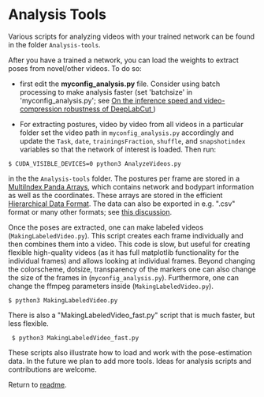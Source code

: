 # Analysis Tools
   
  Various scripts for analyzing videos with your trained network can be found in the folder ```Analysis-tools```.
   
  After you have a trained a network, you can load the weights to extract poses from novel/other videos. To do so:
   
   - first edit the **myconfig_analysis.py** file. Consider using batch processing to make analysis faster (set 'batchsize' in 'myconfig_analysis.py'; see [On the inference speed and video-compression robustness of DeepLabCut
](https://www.biorxiv.org/content/early/2018/10/30/457242))
     
   - For extracting postures, video by video from all videos in a particular folder set the video path in ```myconfig_analysis.py``` accordingly and update the ```Task```, ```date```, ```trainingsFraction```, ```shuffle```, and ```snapshotindex``` variables so that the network of interest is loaded. Then run:
   
    $ CUDA_VISIBLE_DEVICES=0 python3 AnalyzeVideos.py

in the the ```Analysis-tools``` folder. The postures per frame are stored in a [MultiIndex Panda Arrays](http://pandas.pydata.org/pandas-docs/stable/advanced.html), which contains network and bodypart information as well as the coordinates. These arrays are stored in the efficient [Hierarchical Data Format](https://en.wikipedia.org/wiki/Hierarchical_Data_Format). The data can also be exported in e.g. ".csv" format or many other formats; see [this discussion](https://github.com/AlexEMG/DeepLabCut/issues/17). 

Once the poses are extracted, one can make labeled videos (```MakingLabeledVideo.py```). This script creates each frame individually and then combines them into a video. This code is slow, but useful for creating flexible high-quality videos (as it has full matplotlib functionality for the individual frames) and allows looking at individual frames. Beyond changing the colorscheme, dotsize, transparency of the markers one can also change the size of the frames in (```myconfig_analysis.py```). Furthermore, one can change the ffmpeg parameters inside (```MakingLabeledVideo.py```). 
   
    $ python3 MakingLabeledVideo.py
      
   There is also a "MakingLabeledVideo_fast.py" script that is much faster, but less flexible. 

     $ python3 MakingLabeledVideo_fast.py

These scripts also illustrate how to load and work with the pose-estimation data. In the future we plan to add more tools. Ideas for analysis scripts and contributions are welcome.

 Return to [readme](../README.md).
